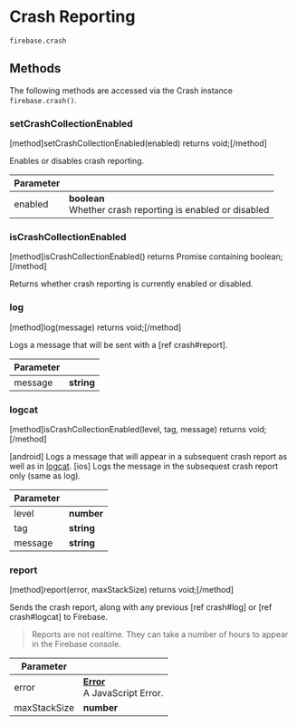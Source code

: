 # Crash Reporting

```
firebase.crash
```

## Methods 

The following methods are accessed via the Crash instance `firebase.crash()`.

### setCrashCollectionEnabled
[method]setCrashCollectionEnabled(enabled) returns void;[/method]

Enables or disables crash reporting. 

| Parameter |         |
| --------- | ------- |
| enabled   | **boolean** <br />Whether crash reporting is enabled or disabled |

### isCrashCollectionEnabled
[method]isCrashCollectionEnabled() returns Promise containing boolean;[/method]

Returns whether crash reporting is currently enabled or disabled.

### log
[method]log(message) returns void;[/method]

Logs a message that will be sent with a [ref crash#report].

| Parameter |         |
| --------- | ------- |
| message   | **string** |

### logcat
[method]isCrashCollectionEnabled(level, tag, message) returns void;[/method]

[android] Logs a message that will appear in a subsequent crash report as well as in [logcat](https://developer.android.com/studio/command-line/logcat.html).
[ios] Logs the message in the subsequest crash report only (same as log).

| Parameter |     |
| --------- | --- |
| level     | **number** |
| tag       | **string** |
| message   | **string** |

### report
[method]report(error, maxStackSize) returns void;[/method]

Sends the crash report, along with any previous [ref crash#log] or [ref crash#logcat] to Firebase.

> Reports are not realtime. They can take a number of hours to appear in the Firebase console.

| Parameter |     |
| --------- | --- |
| error     | [**Error**](https://developer.mozilla.org/en-US/docs/Web/JavaScript/Reference/Global_Objects/Error) <br /> A JavaScript Error. |
| maxStackSize | **number** |
